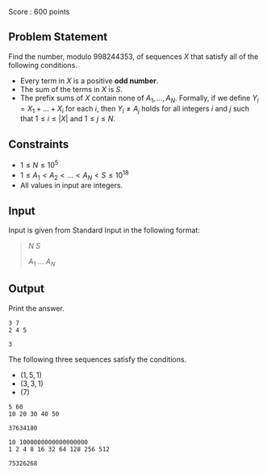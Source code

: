 Score : $600$ points

## Problem Statement

Find the number, modulo $998244353$, of sequences $X$ that satisfy all of the following conditions.

- Every term in $X$ is a positive **odd number**.
- The sum of the terms in $X$ is $S$.
- The prefix sums of $X$ contain none of $A_1, \dots, A_N$. Formally, if we define $Y_i = X_1 + \dots + X_i$ for each $i$, then $Y_i \neq A_j$ holds for all integers $i$ and $j$ such that $1 \leq i \leq |X|$ and $1 \leq j \leq N$.

## Constraints

- $1 \leq N \leq 10^5$
- $1 \leq A_1 \lt A_2 \lt \dots \lt A_N \lt S \leq 10^{18}$
- All values in input are integers.

## Input

Input is given from Standard Input in the following format:

> $N$ $S$
> 
> $A_1$ $\ldots$ $A_N$

## Output

Print the answer.

```input1
3 7
2 4 5
```

```output1
3
```

The following three sequences satisfy the conditions.

- $(1, 5, 1)$
- $(3, 3, 1)$
- $(7)$

```input2
5 60
10 20 30 40 50
```

```output2
37634180
```

```input3
10 1000000000000000000
1 2 4 8 16 32 64 128 256 512
```

```output3
75326268
```